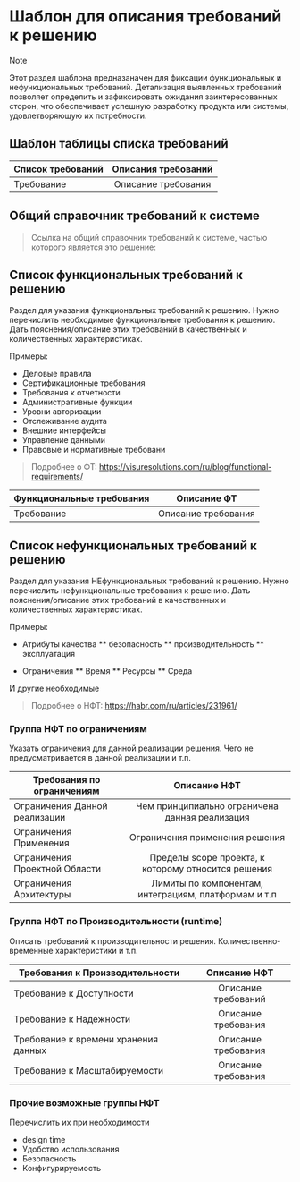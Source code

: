 # Шаблон для описания требований к решению

>[!NOTE]
Этот раздел шаблона предназаначен для фиксации функциональных и нефункциональных требований. Детализация выявленных требований позволяет определить и зафиксировать ожидания заинтересованных сторон, что обеспечивает успешную разработку продукта или системы, удовлетворяющую их потребности.

## Шаблон таблицы списка требований

| Список требований | Описания требований |
| ------------- |:-------------:|
| Требование    | Описание требования|


## Общий справочник требований к системе

> Ссылка на общий справочник требований к системе, частью которого является это решение: 

##	Список функциональных требований к решению

Раздел для указания функциональных требований к решению.
Нужно перечислить необходимые функциональные требования к решению.
Дать пояснения/описание этих требований в качественных и количественных характеристиках.

Примеры:

* Деловые правила
* Сертификационные требования
* Требования к отчетности
* Административные функции
* Уровни авторизации
* Отслеживание аудита
* Внешние интерфейсы
* Управление данными
* Правовые и нормативные требовани

> Подробнее о ФТ: 
https://visuresolutions.com/ru/blog/functional-requirements/

| Функциональные требования| Описание ФТ|
| ------------- |:-------------:|
| Требование    | Описание требования|


## Список нефункциональных требований к решению

Раздел для указания НЕфункциональных требований к решению.
Нужно перечислить нефункциональные требования к решению.
Дать пояснения/описание этих требований в качественных и количественных характеристиках.

Примеры:




* Атрибуты качества
  ** безопасность
  ** производительность
  ** эксплуатация
  
* Ограничения
  ** Время
  ** Ресурсы
  ** Среда
  
И другие необходимые
  
> Подробнее о НФТ:
https://habr.com/ru/articles/231961/

### Группа НФТ по ограничениям

Указать ограничения для данной реализации решения.
Чего не предусматривается в данной реализации и т.п.

| Требования по ограничениям | Описание НФТ|
| ------------- |:-------------:|
| Ограничения Данной реализации | Чем принципиально ограничена данная реализация |
| Ограничения Применения | Ограничения применения решения |
| Ограничения Проектной Области | Пределы scope проекта, к которому относится решения |
| Ограничения Архитектуры |Лимиты по компонентам, интеграциям, платформам и т.п |

### Группа НФТ по Производительности (runtime)

Описать требований к производительности решения.
Количественно-временные характеристики и т.п.

| Требования к Производительности | Описание НФТ|
| ------------- |:-------------:|
| Требование к Доступности| Описание требований|
| Требование к Надежности| Описание требования|
| Требование к  времени хранения данных| Описание требования|
| Требование к Масштабируемости| Описание требования|

### Прочие возможные группы НФТ

Перечислить их при необходимости
* design time
* Удобство использования
* Безопасность
* Конфигурируемость 


